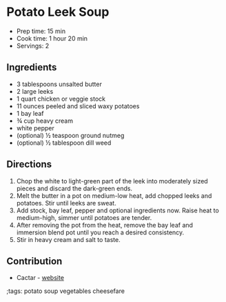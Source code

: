 # Potato Leek Soup

- Prep time: 15 min
- Cook time: 1 hour 20 min
- Servings: 2

## Ingredients

- 3 tablespoons unsalted butter
- 2 large leeks
- 1 quart chicken or veggie stock
- 11 ounces peeled and sliced waxy potatoes
- 1 bay leaf
- ¾ cup heavy cream
- white pepper
- (optional) ½ teaspoon ground nutmeg
- (optional) ½ tablespoon dill weed

## Directions

1. Chop the white to light-green part of the leek into moderately sized pieces and discard the dark-green ends.
2. Melt the butter in a pot on medium-low heat, add chopped leeks and potatoes. Stir until leeks are sweat.
3. Add stock, bay leaf, pepper and optional ingredients now. Raise heat to medium-high, simmer until potatoes are tender.
4. After removing the pot from the heat, remove the bay leaf and immersion blend pot until you reach a desired consistency.
5. Stir in heavy cream and salt to taste.

## Contribution

- Cactar - [website](https://infinitevoid.dev/)

;tags: potato soup vegetables cheesefare
